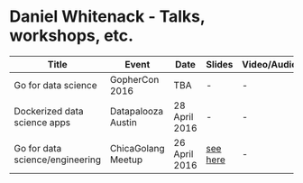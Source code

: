 # Daniel Whitenack - Talks, workshops, etc.

| Title  | Event | Date | Slides | Video/Audio |
|---|---|---|---|---|
| Go for data science  | GopherCon 2016 | TBA | - | - |
| Dockerized data science apps  | Datapalooza Austin | 28 April 2016 | - | - |
| Go for data science/engineering  | ChicaGolang Meetup | 26 April 2016 | [see here](chicagolang2016/go-data.slide) | - |
